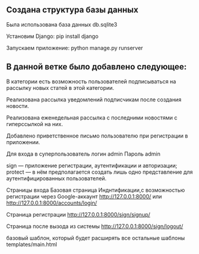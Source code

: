 ## Создана структура базы данных
Была использована база данных db.sqlite3

Установим Django:
pip install django

Запускаем приложение:
python manage.py runserver

## В данной ветке было добавлено следующее:

В категории есть возможность пользователей подписываться на рассылку новых статей в этой категории.

Реализована рассылка уведомлений подписчикам после создания новости.

Реализована еженедельная рассылка с последними новостями с гиперссылкой на них.

Добавлено приветственное письмо пользователю при регистрации в приложении.

Для входа в суперпользователь
логин admin
Пароль admin

sign — приложение регистрации, аутентификации и авторизации;
protect — в нём предполагается создать лишь одно представление для аутентифицированных пользователей.

Страницы входа
Базовая страница Инднтификации,с возможностью регистрации через Google-аккаунт
http://127.0.0.1:8000/
или
http://127.0.0.1:8000/accounts/login/

Страница регистрации
http://127.0.0.1:8000/sign/signup/

Страница после вызода из системы
http://127.0.0.1:8000/sign/logout/

базовый шаблон, который будет расширять все остальные шаблоны
templates/main.html
